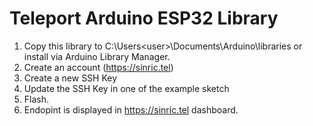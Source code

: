 # Teleport Arduino ESP32 Library

1. Copy this library to C:\Users\<user>\Documents\Arduino\libraries or install via Arduino Library Manager.
2. Create an account (https://sinric.tel)
3. Create a new SSH Key
4. Update the SSH Key in one of the example sketch
5. Flash. 
6. Endopint is displayed in https://sinric.tel dashboard.
